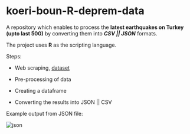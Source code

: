 # koeri-boun-R-deprem-data

A repository which enables to process the **latest earthquakes on Turkey (upto last 500)** by converting them into ***CSV || JSON*** formats. 

The project uses **R** as the scripting language.

Steps:

* Web scraping, [dataset](http://www.koeri.boun.edu.tr/scripts/lst0.asp)

* Pre-processing of data

* Creating a dataframe

* Converting the results into JSON || CSV 

Example output from JSON file:

![json](https://user-images.githubusercontent.com/29989590/104890788-1a30ef80-5981-11eb-912e-8efb5639798d.png)
